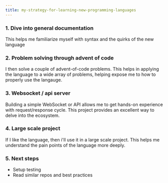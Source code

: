 ```yaml
---
title: my-strategy-for-learning-new-programming-languages
---
```

### 1. Dive into general documentation
This helps me familiarize myself with syntax and the quirks of the new language

### 2. Problem solving through advent of code
I then solve a couple of advent-of-code problems. This helps in applying the language to a wide array of problems, helping expose me to how to properly use the langauge.

### 3. Websocket / api server
Building a simple WebSocket or API allows me to get hands-on experience with request/response cycle. This project provides an excellent way to delve into the ecosystem.

### 4. Large scale project
If I like the language, then i'll use it in a large scale project. This helps me understand the pain points of the language more deeply.

### 5. Next steps
- Setup testing
- Read similar repos and best practices